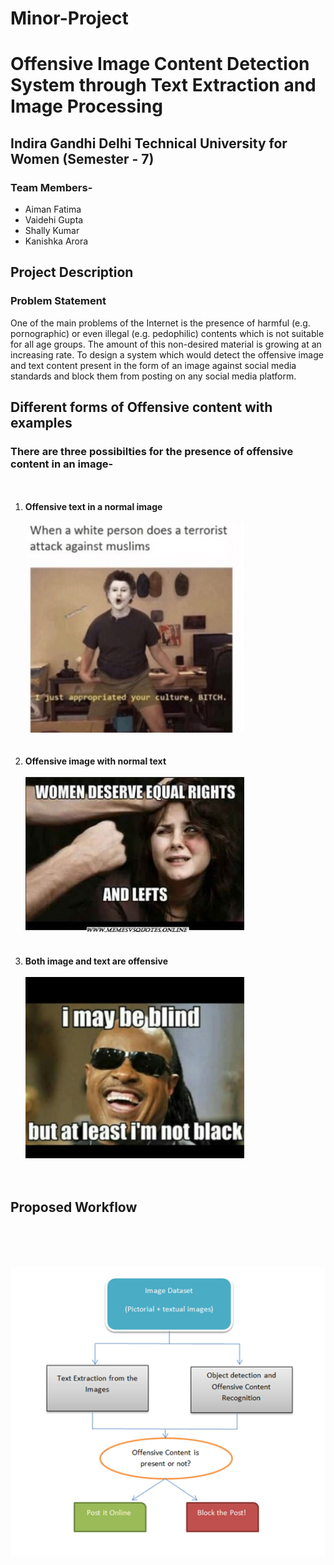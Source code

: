 # Minor-Project
# Offensive  Image  Content Detection System through Text Extraction and Image Processing


## **Indira Gandhi Delhi Technical University for Women (Semester - 7)** 

### Team Members-
<ul>
 <li>Aiman Fatima</li>
 <li>Vaidehi Gupta</li>
 <li>Shally Kumar</li>
 <li>Kanishka Arora</li>
</ul>

## Project Description

### Problem Statement

One of the main problems of the Internet is the presence of harmful (e.g. pornographic) or even illegal (e.g. pedophilic) contents which is not suitable for all age groups. The amount of this non-desired material is growing at an increasing rate.
To design a system which would detect the offensive image and text content present in the form of an image against social media standards and block them from posting on any social media platform.

## Different forms of Offensive content with examples

### There are three possibilties for the presence of offensive content in an image-

<ol>
 </br></br>
 <li> <b>Offensive text in a normal image</b>
      </br></br>
      <img src="images/Picture1.jpg" width="350" title="1">
 </li>
 </br></br>
 <li> <b>Offensive image with normal text</b> 
      </br></br>
      <img src="images/Picture2.jpg" width="350" title="2">
 </li>
 </br></br>
 <li> <b>Both image and text are offensive</b>
      </br></br>
      <img src="images/Picture3.jpg" width="350" title="3">
 </li>
 </br></br>
</ol>


## Proposed Workflow

</br></br></br>
<p align = "center">
    <img src="images/image.png" width="600" title="Workflow">
</p>
